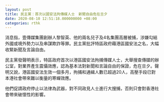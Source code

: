 ```yaml
---
layout: post
title: 民主黨：首次以國安法拘傳媒人士　新聞自由危在旦夕
date: 2020-08-10 12:51:18.000000000 +08:00
categories: rthk
---
```


消息指，壹傳媒集團創辦人黎智英、他的兩名兒子及4名集團高層被捕，涉嫌勾結外國或境外勢力以及串謀欺詐等罪。民主黨批評特區政府藉港區國安法之名，大幅收緊新聞及言論自由。

民主黨發聲明表示，特區政府首次以港區國安法拘捕傳媒人士，大舉搜查傳媒的辦公室，對業界產生震懾效應，認為基本法對新聞和言論自由的保證，危在旦夕。聲明又說，港區國安法生效一個多月，拘捕和通緝人數已超過20人，高壓手段已對本港社會帶來難以衡量的寒蟬效應。

他們促請政府停止以法律為武器，對不同政見人士進行大搜捕，否則只會對香港社會帶來破懷性的影響。
